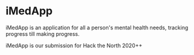 # iMedApp
iMedApp is an application for all a person's mental health needs, tracking progress till making progress.

iMedApp is our submission for Hack the North 2020++
